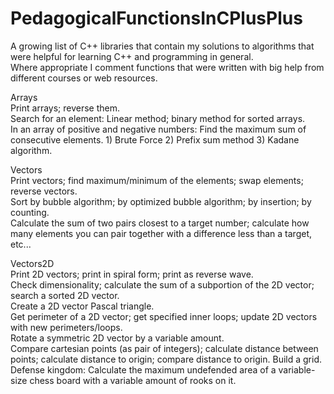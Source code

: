 # PedagogicalFunctionsInCPlusPlus  
A growing list of C++ libraries that contain my solutions to algorithms that were helpful for learning C++ and programming in general.  
Where appropriate I comment functions that were written with big help from different courses or web resources.  

Arrays  
Print arrays; reverse them.  
Search for an element: Linear method; binary method for sorted arrays.  
In an array of positive and negative numbers: Find the maximum sum of consecutive elements. 1) Brute Force 2) Prefix sum method 3) Kadane algorithm.  

Vectors  
Print vectors; find maximum/minimum of the elements; swap elements; reverse vectors.  
Sort by bubble algorithm; by optimized bubble algorithm; by insertion; by counting.  
Calculate the sum of two pairs closest to a target number; calculate how many elements you can pair together with a difference less than a target, etc... 

Vectors2D  
Print 2D vectors; print in spiral form; print as reverse wave.  
Check dimensionality; calculate the sum of a subportion of the 2D vector; search a sorted 2D vector.  
Create a 2D vector Pascal triangle.  
Get perimeter of a 2D vector; get specified inner loops; update 2D vectors with new perimeters/loops.  
Rotate a symmetric 2D vector by a variable amount.   
Compare cartesian points (as pair of integers); calculate distance between points; calculate distance to origin; compare distance to origin. Build a grid.  
Defense kingdom: Calculate the maximum undefended area of a variable-size chess board with a variable amount of rooks on it. 

